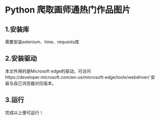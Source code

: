 # Python 爬取画师通热门作品图片

## 1.安装库

需要安装selenium、time、requests库

## 2.安装驱动

本文件用的是Microsoft edge的驱动，可访问https://developer.microsoft.com/en-us/microsoft-edge/tools/webdriver/  安装与自己浏览器对应版本。

## 3.运行

完成以上便可运行！
